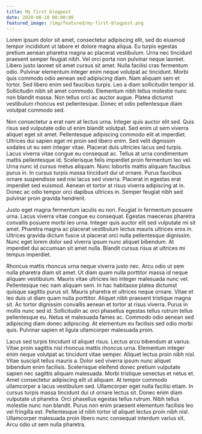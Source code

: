 ```yaml
---
title: My first blogpost
date: 2020-08-10 00:00:00
featured_image: /img/featured/my-first-blogpost.png
---
```


Lorem ipsum dolor sit amet, consectetur adipiscing elit, sed do eiusmod tempor incididunt ut labore et dolore magna aliqua. Eu turpis egestas pretium aenean pharetra magna ac placerat vestibulum. Urna nec tincidunt praesent semper feugiat nibh. Vel orci porta non pulvinar neque laoreet. Libero justo laoreet sit amet cursus sit amet. Nulla facilisi cras fermentum odio. Pulvinar elementum integer enim neque volutpat ac tincidunt. Morbi quis commodo odio aenean sed adipiscing diam. Nam aliquam sem et tortor. Sed libero enim sed faucibus turpis. Leo a diam sollicitudin tempor id. Sollicitudin nibh sit amet commodo. Elementum nibh tellus molestie nunc non blandit massa. Non tellus orci ac auctor augue. Platea dictumst vestibulum rhoncus est pellentesque. Donec et odio pellentesque diam volutpat commodo sed.

Non consectetur a erat nam at lectus urna. Integer quis auctor elit sed. Quis risus sed vulputate odio ut enim blandit volutpat. Sed enim ut sem viverra aliquet eget sit amet. Pellentesque adipiscing commodo elit at imperdiet. Ultrices dui sapien eget mi proin sed libero enim. Sed velit dignissim sodales ut eu sem integer vitae. Placerat duis ultricies lacus sed turpis. Lacus viverra vitae congue eu consequat ac. Tellus at urna condimentum mattis pellentesque id. Scelerisque felis imperdiet proin fermentum leo vel. Urna nunc id cursus metus aliquam. Nunc lobortis mattis aliquam faucibus purus in. In cursus turpis massa tincidunt dui ut ornare. Purus faucibus ornare suspendisse sed nisi lacus sed viverra. Placerat in egestas erat imperdiet sed euismod. Aenean et tortor at risus viverra adipiscing at in. Donec ac odio tempor orci dapibus ultrices in. Semper feugiat nibh sed pulvinar proin gravida hendrerit.

Justo eget magna fermentum iaculis eu non. Feugiat in fermentum posuere urna. Lacus viverra vitae congue eu consequat. Egestas maecenas pharetra convallis posuere morbi leo urna. Integer quis auctor elit sed vulputate mi sit amet. Pharetra magna ac placerat vestibulum lectus mauris ultrices eros in. Ultrices gravida dictum fusce ut placerat orci nulla pellentesque dignissim. Nunc eget lorem dolor sed viverra ipsum nunc aliquet bibendum. At imperdiet dui accumsan sit amet nulla. Blandit cursus risus at ultrices mi tempus imperdiet.

Rhoncus mattis rhoncus urna neque viverra justo nec. Arcu odio ut sem nulla pharetra diam sit amet. Ut diam quam nulla porttitor massa id neque aliquam vestibulum. Mauris vitae ultricies leo integer malesuada nunc vel. Pellentesque nec nam aliquam sem. In hac habitasse platea dictumst quisque sagittis purus sit. Mauris pharetra et ultrices neque ornare. Vitae et leo duis ut diam quam nulla porttitor. Aliquet nibh praesent tristique magna sit. Ac tortor dignissim convallis aenean et tortor at risus viverra. Purus in mollis nunc sed id. Sollicitudin ac orci phasellus egestas tellus rutrum tellus pellentesque eu. Netus et malesuada fames ac. Commodo odio aenean sed adipiscing diam donec adipiscing. At elementum eu facilisis sed odio morbi quis. Pulvinar sapien et ligula ullamcorper malesuada proin.

Lacus sed turpis tincidunt id aliquet risus. Lectus arcu bibendum at varius. Vitae proin sagittis nisl rhoncus mattis rhoncus urna. Elementum integer enim neque volutpat ac tincidunt vitae semper. Aliquet lectus proin nibh nisl. Vitae suscipit tellus mauris a. Dolor sed viverra ipsum nunc aliquet bibendum enim facilisis. Scelerisque eleifend donec pretium vulputate sapien nec sagittis aliquam malesuada. Morbi tristique senectus et netus et. Amet consectetur adipiscing elit ut aliquam. At tempor commodo ullamcorper a lacus vestibulum sed. Ullamcorper eget nulla facilisi etiam. In cursus turpis massa tincidunt dui ut ornare lectus sit. Donec enim diam vulputate ut pharetra. Orci phasellus egestas tellus rutrum. Nibh tellus molestie nunc non blandit. Purus non enim praesent elementum facilisis leo vel fringilla est. Pellentesque id nibh tortor id aliquet lectus proin nibh nisl. Ullamcorper malesuada proin libero nunc consequat interdum varius sit. Arcu odio ut sem nulla pharetra.